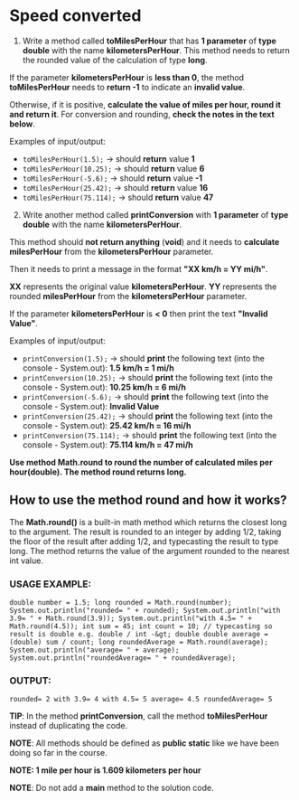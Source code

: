 # Speed converted

1. Write a method called **toMilesPerHour** that has **1 parameter** of **type double** with the name **kilometersPerHour**. This method needs to return the rounded value of the calculation of type **long**.

If the parameter **kilometersPerHour** is **less than 0**, the method **toMilesPerHour** needs to **return -1** to indicate an **invalid value**.

Otherwise, if it is positive, **calculate the value of miles per hour, round it and return it**. For conversion and rounding, **check the notes in the text below**.

Examples of input/output:
* `toMilesPerHour(1.5);` → should **return** value **1**
* `toMilesPerHour(10.25);` → should **return** value **6**
* `toMilesPerHour(-5.6);` → should **return** value **-1**
* `toMilesPerHour(25.42);` → should **return** value **16**
* `toMilesPerHour(75.114);` → should **return** value **47**


2. Write another method called **printConversion** with **1 parameter** of **type double** with the name **kilometersPerHour**.

This method should **not return anything** (**void**) and it needs to **calculate milesPerHour** from the **kilometersPerHour** parameter.

Then it needs to print a message in the format **"XX km/h = YY mi/h"**.

**XX** represents the original value **kilometersPerHour**.
**YY** represents the rounded **milesPerHour** from the **kilometersPerHour** parameter.

If the parameter **kilometersPerHour** is **&lt; 0** then print the text **"Invalid Value"**.


Examples of input/output:
* `printConversion(1.5);` → should **print** the following text (into the console - System.out): **1.5 km/h = 1 mi/h**
* `printConversion(10.25);` → should **print** the following text (into the console - System.out): **10.25 km/h = 6 mi/h**
* `printConversion(-5.6);` → should **print** the following text (into the console - System.out): **Invalid Value**
* `printConversion(25.42);` → should **print** the following text (into the console - System.out): **25.42 km/h = 16 mi/h**
* `printConversion(75.114);` → should **print** the following text (into the console - System.out): **75.114 km/h = 47 mi/h**


**Use method Math.round to round the number of calculated miles per hour(double). The method round returns long.**


## How to use the method round and how it works?

The **Math.round()** is a built-in math method which returns the closest long to the argument. The result is rounded to an integer by adding 1/2, taking the floor of the result after adding 1/2, and typecasting the result to type long. The method returns the value of the argument rounded to the nearest int value.

### USAGE EXAMPLE:

`double number = 1.5;
long rounded = Math.round(number);
System.out.println("rounded= " + rounded);
System.out.println("with 3.9= " + Math.round(3.9));
System.out.println("with 4.5= " + Math.round(4.5));
int sum = 45;
int count = 10;
// typecasting so result is double e.g. double / int -&gt; double
double average = (double) sum / count;
long roundedAverage = Math.round(average);
System.out.println("average= " + average);
System.out.println("roundedAverage= " + roundedAverage);`


### OUTPUT:

`rounded= 2
with 3.9= 4
with 4.5= 5
average= 4.5
roundedAverage= 5`



**TIP**: In the method **printConversion**, call the method **toMilesPerHour** instead of duplicating the code.

**NOTE**: All methods should be defined as **public static** like we have been doing so far in the course.

**NOTE: 1 mile per hour is 1.609 kilometers per hour**

**NOTE**: Do not add a **main** method to the solution code.